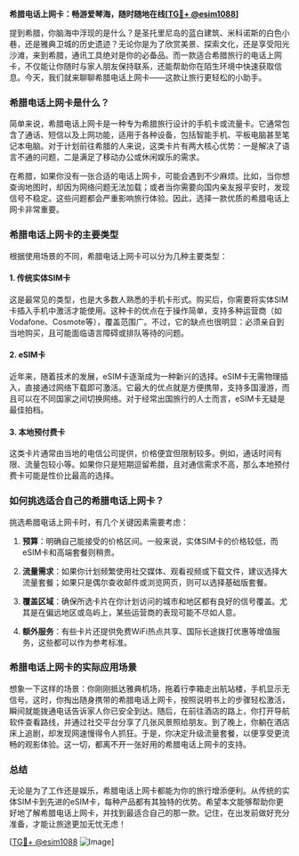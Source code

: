 **希腊电话上网卡：畅游爱琴海，随时随地在线[[TG💪+ @esim1088](https://t.me/s/esim1088)]**

提到希腊，你脑海中浮现的是什么？是圣托里尼岛的蓝白建筑、米科诺斯的白色小巷，还是雅典卫城的历史遗迹？无论你是为了欣赏美景、探索文化，还是享受阳光沙滩，来到希腊，通讯工具绝对是你的必备品。而一款适合希腊旅行的电话上网卡，不仅能让你随时与家人朋友保持联系，还能帮助你在陌生环境中快速获取信息。今天，我们就来聊聊希腊电话上网卡——这款让旅行更轻松的小助手。

### 希腊电话上网卡是什么？

简单来说，希腊电话上网卡是一种专为希腊旅行设计的手机卡或流量卡。它通常包含了通话、短信以及上网功能，适用于各种设备，包括智能手机、平板电脑甚至笔记本电脑。对于计划前往希腊的人来说，这类卡片有两大核心优势：一是解决了语言不通的问题，二是满足了移动办公或休闲娱乐的需求。

在希腊，如果你没有一张合适的电话上网卡，可能会遇到不少麻烦。比如，当你想查询地图时，却因为网络问题无法加载；或者当你需要向国内亲友报平安时，发现信号不稳定。这些问题都会严重影响旅行体验。因此，选择一款优质的希腊电话上网卡非常重要。

### 希腊电话上网卡的主要类型

根据使用场景的不同，希腊电话上网卡可以分为几种主要类型：

#### 1. **传统实体SIM卡**
这是最常见的类型，也是大多数人熟悉的手机卡形式。购买后，你需要将实体SIM卡插入手机中激活才能使用。这种卡的优点在于操作简单，支持多种运营商（如Vodafone、Cosmote等），覆盖范围广。不过，它的缺点也很明显：必须亲自到当地购买，且可能面临语言障碍或排队等待的问题。

#### 2. **eSIM卡**
近年来，随着技术的发展，eSIM卡逐渐成为一种新兴的选择。eSIM卡无需物理插入，直接通过网络下载即可激活。它最大的优点就是方便携带，支持多国漫游，而且可以在不同国家之间切换网络。对于经常出国旅行的人士而言，eSIM卡无疑是最佳拍档。

#### 3. **本地预付费卡**
这类卡片通常由当地的电信公司提供，价格便宜但限制较多。例如，通话时间有限、流量包较小等。如果你只是短期逗留希腊，且对通信需求不高，那么本地预付费卡可能是性价比最高的选择。

### 如何挑选适合自己的希腊电话上网卡？

挑选希腊电话上网卡时，有几个关键因素需要考虑：

1. **预算**：明确自己能接受的价格区间。一般来说，实体SIM卡的价格较低，而eSIM卡和高端套餐则稍贵。
   
2. **流量需求**：如果你计划频繁使用社交媒体、观看视频或下载文件，建议选择大流量套餐；如果只是偶尔查收邮件或浏览网页，则可以选择基础版套餐。

3. **覆盖区域**：确保所选卡片在你计划访问的城市和地区都有良好的信号覆盖。尤其是在偏远地区或岛屿上，某些运营商的表现可能不尽如人意。

4. **额外服务**：有些卡片还提供免费WiFi热点共享、国际长途拨打优惠等增值服务，这些都可以作为参考标准。

### 希腊电话上网卡的实际应用场景

想象一下这样的场景：你刚刚抵达雅典机场，拖着行李箱走出航站楼，手机显示无信号。这时，你掏出随身携带的希腊电话上网卡，按照说明书上的步骤轻松激活，瞬间就能拨通电话告诉家人你已安全到达。随后，在前往酒店的路上，你打开导航软件查看路线，并通过社交平台分享了几张风景照给朋友。到了晚上，你躺在酒店床上追剧，却发现网速慢得令人抓狂。于是，你决定升级流量套餐，以便享受更流畅的观影体验。这一切，都离不开一张好用的希腊电话上网卡的支持。

### 总结

无论是为了工作还是娱乐，希腊电话上网卡都能为你的旅行增添便利。从传统的实体SIM卡到先进的eSIM卡，每种产品都有其独特的优势。希望本文能够帮助你更好地了解希腊电话上网卡，并找到最适合自己的那一款。记住，在出发前做好充分准备，才能让旅途更加无忧无虑！

[[TG💪+ @esim1088](https://t.me/s/esim1088) ![Image](https://i.postimg.cc/4NQfJmqS/Snipaste-2025-05-13-00-14-12.png)]